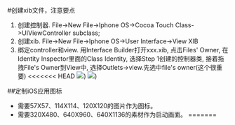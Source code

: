 #创建xib文件，注意要点
1. 创建控制器. File->New File->Iphone OS->Cocoa Touch Class->UIViewController subclass;
2. 创建xib. File->New File->Iphone OS->User Interface->View XIB
3. 绑定controller和view. 用Interface Builder打开xxx.xib, 点击Files' Owner, 在Identity Inspector里面的Class Identity, 选择Step 1创建的控制器类, 接着拖拽File's Owner到View中, 选择Outlets->view.先选中file's owner(这个很重要)
<<<<<<< HEAD
![](https:github.com/zt1991616/blog/raw/master/Image/14022204.png))
![](https:github.com/zt1991616/blog/raw/master/Image/14022205.png))

##定制iOS应用图标
- 需要57X57、114X114、120X120的图片作为图标。
- 需要320X480、640X960、640X1136的素材作为启动画面。
=======


